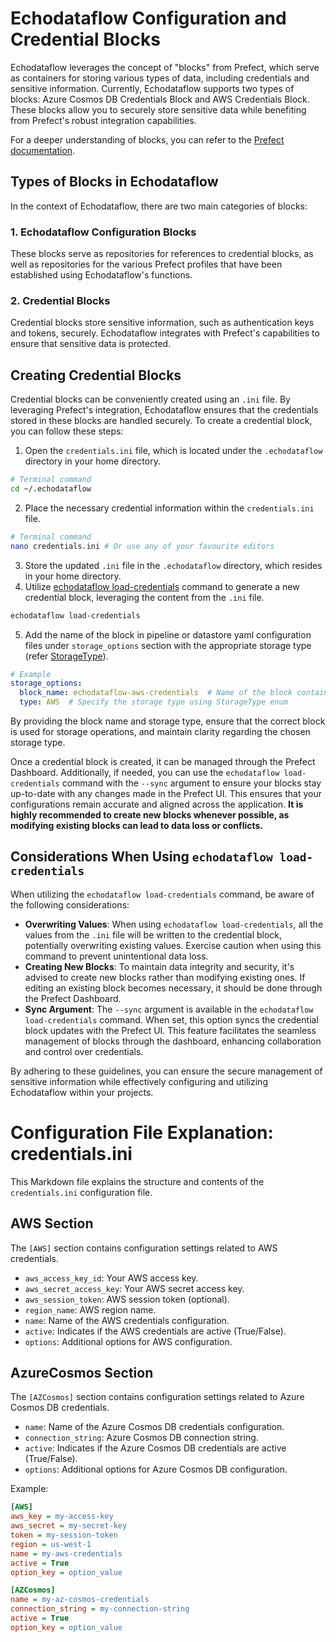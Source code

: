 # Echodataflow Configuration and Credential Blocks

Echodataflow leverages the concept of "blocks" from Prefect, which serve as containers for storing various types of data, including credentials and sensitive information. Currently, Echodataflow supports two types of blocks: Azure Cosmos DB Credentials Block and AWS Credentials Block. These blocks allow you to securely store sensitive data while benefiting from Prefect's robust integration capabilities.

For a deeper understanding of blocks, you can refer to the [Prefect documentation](https://docs.prefect.io/2.11.5/concepts/blocks/).

## Types of Blocks in Echodataflow

In the context of Echodataflow, there are two main categories of blocks:

### 1. Echodataflow Configuration Blocks

These blocks serve as repositories for references to credential blocks, as well as repositories for the various Prefect profiles that have been established using Echodataflow's functions.

### 2. Credential Blocks

Credential blocks store sensitive information, such as authentication keys and tokens, securely. Echodataflow integrates with Prefect's capabilities to ensure that sensitive data is protected.

## Creating Credential Blocks

Credential blocks can be conveniently created using an `.ini` file. By leveraging Prefect's integration, Echodataflow ensures that the credentials stored in these blocks are handled securely. To create a credential block, you can follow these steps:

1. Open the `credentials.ini` file, which is located under the `.echodataflow` directory in your home directory.
```bash
# Terminal command
cd ~/.echodataflow
```
2. Place the necessary credential information within the `credentials.ini` file.
```bash
# Terminal command
nano credentials.ini # Or use any of your favourite editors
```
3. Store the updated `.ini` file in the `.echodataflow` directory, which resides in your home directory.
4. Utilize [echodataflow load-credentials](../../echodataflow/echodataflow_cli.py) command to generate a new credential block, leveraging the content from the `.ini` file. 
```bash 
echodataflow load-credentials
```
5. Add the name of the block in pipeline or datastore yaml configuration files under `storage_options` section with the appropriate storage type (refer [StorageType](../../echodataflow//models/datastore.py)).

```yaml
# Example
storage_options:
  block_name: echodataflow-aws-credentials  # Name of the block containing credentials
  type: AWS  # Specify the storage type using StorageType enum
```

By providing the block name and storage type, ensure that the correct block is used for storage operations, and maintain clarity regarding the chosen storage type.

Once a credential block is created, it can be managed through the Prefect Dashboard. Additionally, if needed, you can use the `echodataflow load-credentials` command with the `--sync` argument to ensure your blocks stay up-to-date with any changes made in the Prefect UI. This ensures that your configurations remain accurate and aligned across the application. **It is highly recommended to create new blocks whenever possible, as modifying existing blocks can lead to data loss or conflicts.** 

## Considerations When Using `echodataflow load-credentials`

When utilizing the `echodataflow load-credentials` command, be aware of the following considerations:

- **Overwriting Values**: When using `echodataflow load-credentials`, all the values from the `.ini` file will be written to the credential block, potentially overwriting existing values. Exercise caution when using this command to prevent unintentional data loss.
- **Creating New Blocks**: To maintain data integrity and security, it's advised to create new blocks rather than modifying existing ones. If editing an existing block becomes necessary, it should be done through the Prefect Dashboard.
- **Sync Argument**: The `--sync` argument is available in the `echodataflow load-credentials` command. When set, this option syncs the credential block updates with the Prefect UI. This feature facilitates the seamless management of blocks through the dashboard, enhancing collaboration and control over credentials.

By adhering to these guidelines, you can ensure the secure management of sensitive information while effectively configuring and utilizing Echodataflow within your projects.


# Configuration File Explanation: credentials.ini

This Markdown file explains the structure and contents of the `credentials.ini` configuration file.

## AWS Section

The `[AWS]` section contains configuration settings related to AWS credentials.

- `aws_access_key_id`: Your AWS access key.
- `aws_secret_access_key`: Your AWS secret access key.
- `aws_session_token`: AWS session token (optional).
- `region_name`: AWS region name.
- `name`: Name of the AWS credentials configuration.
- `active`: Indicates if the AWS credentials are active (True/False).
- `options`: Additional options for AWS configuration.

## AzureCosmos Section

The `[AZCosmos]` section contains configuration settings related to Azure Cosmos DB credentials.

- `name`: Name of the Azure Cosmos DB credentials configuration.
- `connection_string`: Azure Cosmos DB connection string.
- `active`: Indicates if the Azure Cosmos DB credentials are active (True/False).
- `options`: Additional options for Azure Cosmos DB configuration.

Example:

```ini
[AWS]
aws_key = my-access-key
aws_secret = my-secret-key
token = my-session-token
region = us-west-1
name = my-aws-credentials
active = True
option_key = option_value

[AZCosmos]
name = my-az-cosmos-credentials
connection_string = my-connection-string
active = True
option_key = option_value
```

